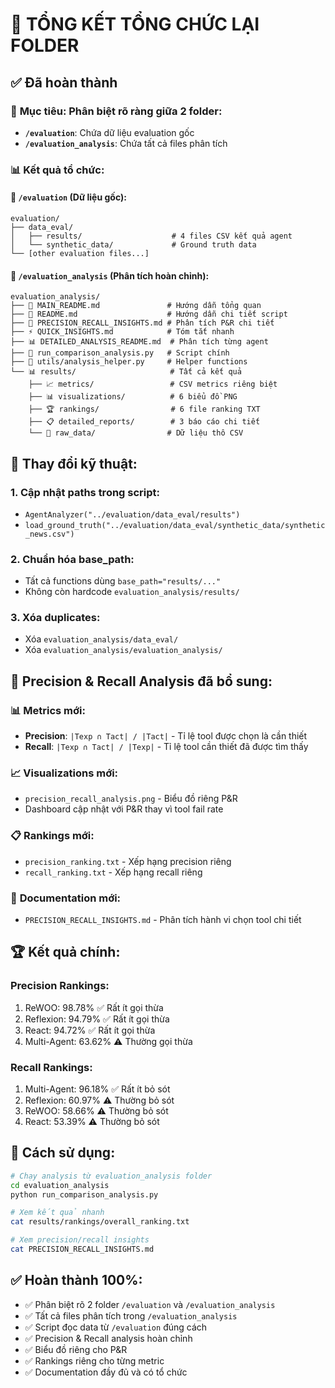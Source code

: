 # 📁 TỔNG KẾT TỔNG CHỨC LẠI FOLDER

## ✅ Đã hoàn thành

### 🎯 **Mục tiêu**: Phân biệt rõ ràng giữa 2 folder:
- **`/evaluation`**: Chứa dữ liệu evaluation gốc
- **`/evaluation_analysis`**: Chứa tất cả files phân tích

### 📊 **Kết quả tổ chức**:

#### 📂 `/evaluation` (Dữ liệu gốc):
```
evaluation/
├── data_eval/
│   ├── results/                    # 4 files CSV kết quả agent
│   └── synthetic_data/             # Ground truth data
└── [other evaluation files...]
```

#### 📂 `/evaluation_analysis` (Phân tích hoàn chỉnh):
```
evaluation_analysis/
├── 📖 MAIN_README.md               # Hướng dẫn tổng quan
├── 📖 README.md                    # Hướng dẫn chi tiết script
├── 🎯 PRECISION_RECALL_INSIGHTS.md # Phân tích P&R chi tiết
├── ⚡ QUICK_INSIGHTS.md            # Tóm tắt nhanh
├── 📊 DETAILED_ANALYSIS_README.md  # Phân tích từng agent
├── 🚀 run_comparison_analysis.py   # Script chính
├── 🔧 utils/analysis_helper.py     # Helper functions
└── 📊 results/                     # Tất cả kết quả
    ├── 📈 metrics/                 # CSV metrics riêng biệt
    ├── 📊 visualizations/          # 6 biểu đồ PNG
    ├── 🏆 rankings/                # 6 file ranking TXT
    ├── 📋 detailed_reports/        # 3 báo cáo chi tiết
    └── 💾 raw_data/                # Dữ liệu thô CSV
```

## 🔧 **Thay đổi kỹ thuật**:

### 1. **Cập nhật paths trong script**:
- `AgentAnalyzer("../evaluation/data_eval/results")`
- `load_ground_truth("../evaluation/data_eval/synthetic_data/synthetic_news.csv")`

### 2. **Chuẩn hóa base_path**:
- Tất cả functions dùng `base_path="results/..."` 
- Không còn hardcode `evaluation_analysis/results/`

### 3. **Xóa duplicates**:
- Xóa `evaluation_analysis/data_eval/`
- Xóa `evaluation_analysis/evaluation_analysis/`

## 🎯 **Precision & Recall Analysis đã bổ sung**:

### 📊 **Metrics mới**:
- **Precision**: `|Texp ∩ Tact| / |Tact|` - Tỉ lệ tool được chọn là cần thiết
- **Recall**: `|Texp ∩ Tact| / |Texp|` - Tỉ lệ tool cần thiết đã được tìm thấy

### 📈 **Visualizations mới**:
- `precision_recall_analysis.png` - Biểu đồ riêng P&R
- Dashboard cập nhật với P&R thay vì tool fail rate

### 📋 **Rankings mới**:
- `precision_ranking.txt` - Xếp hạng precision riêng
- `recall_ranking.txt` - Xếp hạng recall riêng

### 📖 **Documentation mới**:
- `PRECISION_RECALL_INSIGHTS.md` - Phân tích hành vi chọn tool chi tiết

## 🏆 **Kết quả chính**:

### **Precision Rankings**:
1. ReWOO: 98.78% ✅ Rất ít gọi thừa
2. Reflexion: 94.79% ✅ Rất ít gọi thừa  
3. React: 94.72% ✅ Rất ít gọi thừa
4. Multi-Agent: 63.62% ⚠️ Thường gọi thừa

### **Recall Rankings**:
1. Multi-Agent: 96.18% ✅ Rất ít bỏ sót
2. Reflexion: 60.97% ⚠️ Thường bỏ sót
3. ReWOO: 58.66% ⚠️ Thường bỏ sót
4. React: 53.39% ⚠️ Thường bỏ sót

## 🚀 **Cách sử dụng**:

```bash
# Chạy analysis từ evaluation_analysis folder
cd evaluation_analysis
python run_comparison_analysis.py

# Xem kết quả nhanh
cat results/rankings/overall_ranking.txt

# Xem precision/recall insights
cat PRECISION_RECALL_INSIGHTS.md
```

## ✅ **Hoàn thành 100%**:
- ✅ Phân biệt rõ 2 folder `/evaluation` và `/evaluation_analysis`
- ✅ Tất cả files phân tích trong `/evaluation_analysis`
- ✅ Script đọc data từ `/evaluation` đúng cách
- ✅ Precision & Recall analysis hoàn chỉnh
- ✅ Biểu đồ riêng cho P&R
- ✅ Rankings riêng cho từng metric
- ✅ Documentation đầy đủ và có tổ chức 